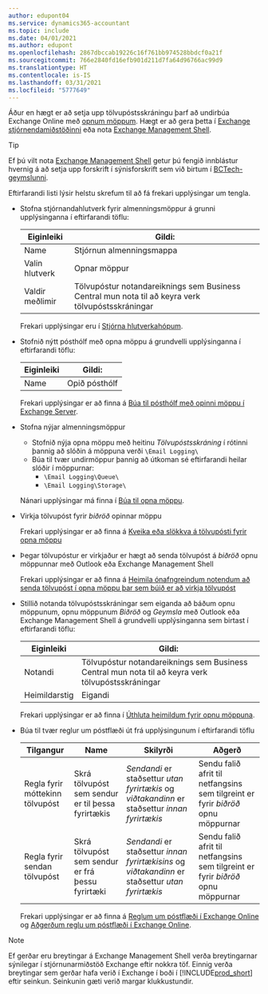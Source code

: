 ```yaml
---
author: edupont04
ms.service: dynamics365-accountant
ms.topic: include
ms.date: 04/01/2021
ms.author: edupont
ms.openlocfilehash: 2867dbccab19226c16f761bb974528bbdcf0a21f
ms.sourcegitcommit: 766e2840fd16efb901d211d7fa64d96766ac99d9
ms.translationtype: HT
ms.contentlocale: is-IS
ms.lasthandoff: 03/31/2021
ms.locfileid: "5777649"
---
```

Áður en hægt er að setja upp tölvupóstsskráningu þarf að undirbúa Exchange Online með [opnum möppum](/exchange/collaboration/public-folders/public-folders?view=exchserver-2019&preserve-view=true ). Hægt er að gera þetta í [Exchange stjórnendamiðstöðinni](/Exchange/architecture/client-access/exchange-admin-center?view=exchserver-2019&preserve-view=true ) eða nota [Exchange Management Shell](/powershell/exchange/exchange-management-shell?view=exchange-ps&preserve-view=true ).  

> [!TIP]
> Ef þú vilt nota [Exchange Management Shell](/powershell/exchange/exchange-management-shell?view=exchange-ps&preserve-view=true ) getur þú fengið innblástur hvernig á að setja upp forskrift í sýnisforskrift sem við birtum í [BCTech-geymslunni](https://github.com/microsoft/BCTech/tree/master/samples/EmailLogging).

Eftirfarandi listi lýsir helstu skrefum til að fá frekari upplýsingar um tengla.  

- Stofna stjórnandahlutverk fyrir almenningsmöppur á grunni upplýsinganna í eftirfarandi töflu:

  |Eiginleiki        |Gildi:                     |
  |----------------|--------------------------|
  |Name            |Stjórnun almenningsmappa |
  |Valin hlutverk  |Opnar möppur            |
  |Valdir meðlimir|Tölvupóstur notandareiknings sem Business Central mun nota til að keyra verk tölvupóstsskráningar|

  Frekari upplýsingar eru í [Stjórna hlutverkahópum](/exchange/permissions/role-groups?view=exchserver-2019&preserve-view=true).

- Stofnið nýtt pósthólf með opna möppu á grundvelli upplýsinganna í eftirfarandi töflu:

  |Eiginleiki        |Gildi:                     |
  |----------------|--------------------------|
  |Name            |Opið pósthólf            |

  Frekari upplýsingar er að finna á [Búa til pósthólf með opinni möppu í Exchange Server](/exchange/collaboration/public-folders/create-public-folder-mailboxes).  

- Stofna nýjar almenningsmöppur

  - Stofnið nýja opna möppu með heitinu *Tölvupóstsskráning* í rótinni þannig að slóðin á möppuna verði ```\Email Logging\```
  - Búa til tvær undirmöppur þannig að útkoman sé eftirfarandi heilar slóðir í möppurnar:
    - ```\Email Logging\Queue\```
    - ```\Email Logging\Storage\```

  Nánari upplýsingar má finna í [Búa til opna möppu](/exchange/collaboration/public-folders/create-public-folders?view=exchserver-2019&preserve-view=true).

- Virkja tölvupóst fyrir *biðröð* opinnar möppu

  Frekari upplýsingar er að finna á [Kveika eða slökkva á tölvupósti fyrir opna möppu](/exchange/collaboration/public-folders/mail-enable-or-disable?view=exchserver-2019&preserve-view=true)

- Þegar tölvupóstur er virkjaður er hægt að senda tölvupóst á *biðröð* opnu möppunnar með Outlook eða Exchange Management Shell

  Frekari upplýsingar er að finna á [Heimila ónafngreindum notendum að senda tölvupóst í opna möppu þar sem búið er að virkja tölvupóst](/exchange/collaboration/public-folders/mail-enable-or-disable#allow-anonymous-users-to-send-email-to-a-mail-enabled-public-folder?view=exchserver-2019&preserve-view=true)

- Stillið notanda tölvupóstsskráningar sem eiganda að báðum opnu möppunum, opnu möppunum *Biðröð* og *Geymsla* með Outlook eða Exchange Management Shell á grundvelli upplýsinganna sem birtast í eftirfarandi töflu:

  |Eiginleiki        |Gildi:                     |
  |----------------|--------------------------|
  |Notandi            |Tölvupóstur notandareiknings sem Business Central mun nota til að keyra verk tölvupóstsskráningar|
  |Heimildarstig|Eigandi                     |

  Frekari upplýsingar er að finna í [Úthluta heimildum fyrir opnu möppuna](/exchange/collaboration-exo/public-folders/set-up-public-folders#step-3-assign-permissions-to-the-public-folder).

- Búa til tvær reglur um póstflæði út frá upplýsingunum í eftirfarandi töflu

  |Tilgangur  |Name |Skilyrði                        |Aðgerð                                       |
  |---------|-----|----------------------------------|---------------------------------------------|
  |Regla fyrir móttekinn tölvupóst |Skrá tölvupóst sem sendur er til þessa fyrirtækis|*Sendandi* er staðsettur *utan fyrirtækis* og *viðtakandinn* er staðsettur *innan fyrirtækis*|Sendu falið afrit til netfangsins sem tilgreint er fyrir *biðröð* opnu möppurnar|
  |Regla fyrir sendan tölvupóst | Skrá tölvupóst sem sendur er frá þessu fyrirtæki |*Sendandi* er staðsettur *innan fyrirtækisins* og *viðtakandinn* er staðsettur *utan fyrirtækis*|Sendu falið afrit til netfangsins sem tilgreint er fyrir *biðröð* opnu möppurnar|
  
  Frekari upplýsingar er að finna á [Reglum um póstflæði í Exchange Online](/exchange/security-and-compliance/mail-flow-rules/manage-mail-flow-rules) og [Aðgerðum reglu um póstflæði í Exchange Online](/exchange/security-and-compliance/mail-flow-rules/mail-flow-rule-actions).

> [!NOTE]
> Ef gerðar eru breytingar á Exchange Management Shell verða breytingarnar sýnilegar í stjórnunarmiðstöð Exchange eftir nokkra töf. Einnig verða breytingar sem gerðar hafa verið í Exchange í boði í [!INCLUDE[prod_short](prod_short.md)] eftir seinkun. Seinkunin gæti verið margar klukkustundir.

